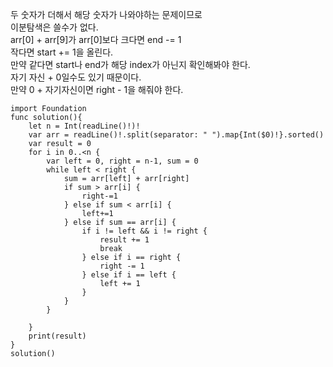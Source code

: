 두 숫자가 더해서 해당 숫자가 나와야하는 문제이므로   
이분탐색은 쓸수가 없다.   
arr[0] + arr[9]가 arr[0]보다 크다면 end -= 1   
작다면 start += 1을 올린다.   
만약 같다면 start나 end가 해당 index가 아닌지 확인해봐야 한다.   
자기 자신 + 0일수도 있기 때문이다.   
만약 0 + 자기자신이면 right - 1을 해줘야 한다.   
```
import Foundation
func solution(){
    let n = Int(readLine()!)!
    var arr = readLine()!.split(separator: " ").map{Int($0)!}.sorted()
    var result = 0
    for i in 0..<n {
        var left = 0, right = n-1, sum = 0
        while left < right {
            sum = arr[left] + arr[right]
            if sum > arr[i] {
                right-=1
            } else if sum < arr[i] {
                left+=1
            } else if sum == arr[i] {
                if i != left && i != right {
                    result += 1
                    break
                } else if i == right {
                    right -= 1
                } else if i == left {
                    left += 1
                }
            }
        }
        
    }
    print(result)
}
solution()


```

